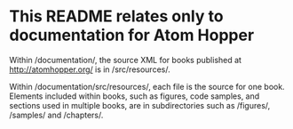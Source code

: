﻿# This README relates only to documentation for Atom Hopper #

Within /documentation/, the source XML for books published at http://atomhopper.org/ is in /src/resources/.

Within /documentation/src/resources/, each file is the source for one book. Elements included within books, such as figures, code samples, and sections used in multiple books, are in subdirectories such as /figures/, /samples/ and /chapters/.
